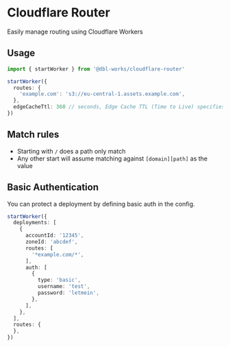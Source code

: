 # Cloudflare Router

Easily manage routing using Cloudflare Workers



## Usage

```typescript
import { startWorker } from '@dbl-works/cloudflare-router'

startWorker({
  routes: {
    'example.com': 's3://eu-central-1.assets.example.com',
  },
  edgeCacheTtl: 360 // seconds, Edge Cache TTL (Time to Live) specifies how long to cache a resource in the Cloudflare edge network
})
```



## Match rules

- Starting with `/` does a path only match
- Any other start will assume matching against `[domain][path]` as the value



## Basic Authentication

You can protect a deployment by defining basic auth in the config.

```typescript
startWorker({
  deployments: [
    {
      accountId: '12345',
      zoneId: 'abcdef',
      routes: [
        '*example.com/*',
      ],
      auth: [
        {
          type: 'basic',
          username: 'test',
          password: 'letmein',
        },
      ],
    },
  ],
  routes: {
  },
})
```
